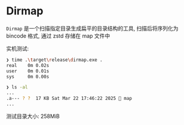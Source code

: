 # Dirmap

`Dirmap` 是一个扫描指定目录生成扁平的目录结构的工具, 扫描后将序列化为 bincode 格式, 通过 zstd 存储在 map 文件中

实机测试:

```sh
❯ time .\target\release\dirmap.exe .
real    0m 0.02s
user    0m 0.01s
sys     0m 0.00s

❯ ls -al
...
.a--- ? ?  17 KB Sat Mar 22 17:46:22 2025  map
...
```

测试目录大小: 258MiB